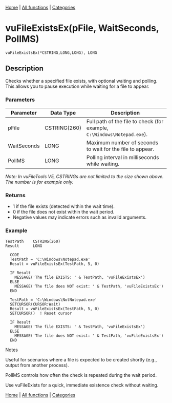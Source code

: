 [Home](../index.md) | [All functions](index.md) | [Categories](../categories/index.md)

# vuFileExistsEx(pFile, WaitSeconds, PollMS)

```Prototype
vuFileExistsEx(*CSTRING,LONG,LONG), LONG
```


## Description
Checks whether a specified file exists, with optional waiting and polling.  
This allows you to pause execution while waiting for a file to appear.

### Parameters

| Parameter   | Data Type    | Description                                                                 |
|-------------|--------------|-----------------------------------------------------------------------------|
| pFile       | CSTRING(260) | Full path of the file to check (for example, `C:\Windows\Notepad.exe`).     |
| WaitSeconds | LONG         | Maximum number of seconds to wait for the file to appear.                   |
| PollMS      | LONG         | Polling interval in milliseconds while waiting.                            |

_Note: In vuFileTools V5, CSTRINGs are not limited to the size shown above. The number is for example only._

### Returns
- 1 if the file exists (detected within the wait time).  
- 0 if the file does not exist within the wait period.  
- Negative values may indicate errors such as invalid arguments.

### Example

```Clarion
TestPath    CSTRING(260)
Result      LONG

  CODE
  TestPath = 'C:\Windows\Notepad.exe'
  Result = vuFileExistsEx(TestPath, 5, 0)

  IF Result
    MESSAGE('The file EXISTS: ' & TestPath, 'vuFileExistsEx')
  ELSE
    MESSAGE('The file does NOT exist: ' & TestPath, 'vuFileExistsEx')
  END

  TestPath = 'C:\Windows\NotNotepad.exe'
  SETCURSOR(CURSOR:Wait)
  Result = vuFileExistsEx(TestPath, 5, 0)
  SETCURSOR()  ! Reset cursor

  IF Result
    MESSAGE('The file EXISTS: ' & TestPath, 'vuFileExistsEx')
  ELSE
    MESSAGE('The file does NOT exist: ' & TestPath, 'vuFileExistsEx')
  END

```
Notes

Useful for scenarios where a file is expected to be created shortly (e.g., output from another process).

PollMS controls how often the check is repeated during the wait period.

Use vuFileExists for a quick, immediate existence check without waiting.

[Home](../index.md) | [All functions](index.md) | [Categories](../categories/index.md)
